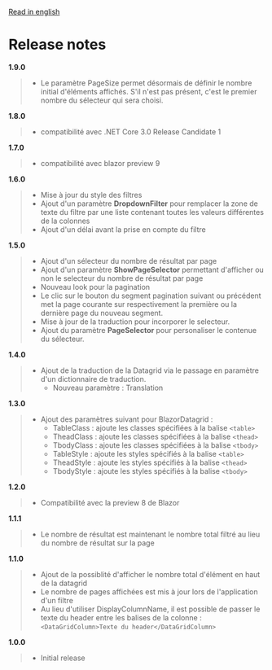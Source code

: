 [Read in english](https://github.com/niou128/BlazorComponent/blob/master/RELEASE_NOTE.en.md)

# Release notes
**1.9.0**
> - Le paramètre PageSize permet désormais de définir le nombre initial d'éléments affichés. S'il n'est pas présent, c'est le premier nombre du sélecteur qui sera choisi.

**1.8.0**
> - compatibilité avec .NET Core 3.0 Release Candidate 1

**1.7.0**
> - compatibilité avec blazor preview 9

**1.6.0**
> - Mise à jour du style des filtres
> - Ajout d'un paramètre **DropdownFilter** pour remplacer la zone de texte du filtre par une liste contenant toutes les valeurs différentes de la colonnes
> - Ajout d'un délai avant la prise en compte du filtre

**1.5.0**
> - Ajout d'un sélecteur du nombre de résultat par page
> - Ajout d'un paramètre **ShowPageSelector** permettant d'afficher ou non le selecteur du nombre de résultat par page
> - Nouveau look pour la pagination
> - Le clic sur le bouton du segment pagination suivant ou précédent met la page courante sur respectivement la première ou la dernière page du nouveau segment.
> - Mise à jour de la traduction pour incorporer le selecteur.
> - Ajout du paramètre **PageSelector** pour personaliser le contenue du sélecteur. 

**1.4.0**
> - Ajout de la traduction de la Datagrid via le passage en paramètre d'un dictionnaire de traduction. 
>   - Nouveau paramètre : Translation

**1.3.0**
> - Ajout des paramètres suivant pour BlazorDatagrid :
>   - TableClass : ajoute les classes spécifiées à la balise ```<table>```
>   - TheadClass : ajoute les classes spécifiées à la balise ```<thead>```
>   - TbodyClass : ajoute les classes spécifiées à la balise ```<tbody>```
>   - TableStyle : ajoute les styles spécifiés à la balise ```<table>```
>   - TheadStyle : ajoute les styles spécifiés à la balise ```<thead>```
>   - TbodyStyle : ajoute les styles spécifiés à la balise ```<tbody>```

**1.2.0**
> - Compatibilité avec la preview 8 de Blazor

**1.1.1**
> - Le nombre de résultat est maintenant le nombre total filtré au lieu du nombre de résultat sur la page

**1.1.0**
> - Ajout de la possiblité d'afficher le nombre total d'élément en haut de la datagrid
> - Le nombre de pages affichées est mis à jour lors de l'application d'un filtre
> - Au lieu d'utiliser DisplayColumnName, il est possible de passer le texte du header entre les balises de la colonne :  ```<DataGridColumn>Texte du header</DataGridColumn>```

**1.0.0**
> - Initial release